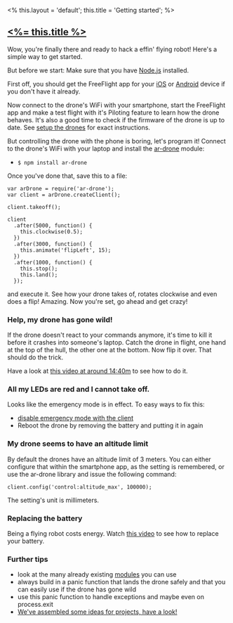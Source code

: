 <%
this.layout = 'default';
this.title = 'Getting started';
%>

<h2 id="getting_started"><a href="#getting_started"><%= this.title %></a></h2>

Wow, you're finally there and ready to hack a effin' flying robot! Here's a simple
way to get started.

But before we start: Make sure that you have [Node.js](http://nodejs.org) installed.

First off, you should get the FreeFlight app for your [iOS](http://itunes.apple.com/en/app/free-flight/id373065271?mt=8)
or [Android](https://play.google.com/store/apps/details?id=com.parrot.freeflight&hl=en)
device if you don't have it already.

Now connect to the drone's WiFi with your smartphone, start the FreeFlight app
and make a test flight with it's Piloting feature to learn how the drone behaves.
It's also a good time to check if the firmware of the drone is up to date. See
[setup the drones](/compass/setup_the_drones) for exact instructions.

But controlling the drone with the phone is boring, let's program it! Connect to
the drone's WiFi with your laptop and install the [ar-drone](https://github.com/felixge/node-ar-drone) module:

* `$ npm install ar-drone`

Once you've done that, save this to a file:

```
var arDrone = require('ar-drone');
var client = arDrone.createClient();

client.takeoff();

client
  .after(5000, function() {
    this.clockwise(0.5);
  })
  .after(3000, function() {
    this.animate('flipLeft', 15);
  })
  .after(1000, function() {
    this.stop();
    this.land();
  });
```

and execute it. See how your drone takes of, rotates clockwise and even does a flip!
Amazing. Now you're set, go ahead and get crazy!

### Help, my drone has gone wild!

If the drone doesn't react to your commands anymore, it's time to kill it before
it crashes into someone's laptop. Catch the drone in flight, one hand at the top
of the hull, the other one at the bottom. Now flip it over. That should do the
trick.

Have a look at [this video at around 14:40m](http://www.youtube.com/watch?v=jl5v3bsMH_E#t=879s) to see how to do it.

### All my LEDs are red and I cannot take off.

Looks like the emergency mode is in effect. To easy ways to fix this:

* [disable emergency mode with the client](https://github.com/felixge/node-ar-drone#clientdisableemergency)
* Reboot the drone by removing the battery and putting it in again

### My drone seems to have an altitude limit

By default the drones have an altitude limit of 3 meters. You can either configure
that within the smartphone app, as the setting is remembered, or use the ar-drone
library and issue the following command:

```
client.config('control:altitude_max', 100000);
```

The setting's unit is millimeters.

### Replacing the battery

Being a flying robot costs energy. Watch [this video](http://www.youtube.com/watch?v=QdFsd9R3vJ8&feature=player_detailpage#t=25s) to
see how to replace your battery.

### Further tips

* look at the many already existing [modules](/modules) you can use
* always build in a panic function that lands the drone safely and that you can
easily use if the drone has gone wild
* use this panic function to handle exceptions and maybe even on process.exit
* [We've assembled some ideas for projects, have a look!](/ideas)
